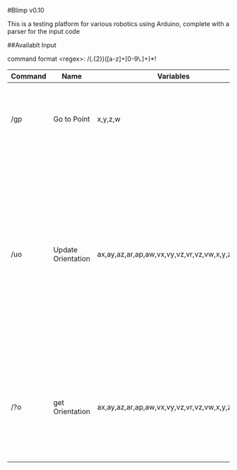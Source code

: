 #Blimp v0.10

This is a testing platform for various robotics using Arduino, complete with a parser for the input code


##Availablt Input

command format \<regex\>: /(.{2})([a-z]+[0-9\\.]+)*!

| Command | Name | Variables | Description |
|---------|------|-----------|-------------|
|/gp |Go to Point | x,y,z,w   |Sets the next coordinates to go to, with the current position as the origin.|
|/uo |Update Orientation | ax,ay,az,ar,ap,aw,vx,vy,vz,vr,vz,vw,x,y,z,r,p,w | Updates the orientation of the robot (x,y,z are with respect to the previous origin when traveling, otherwise 0) (todo: add percentage error so you can combine orientation values from camera and imu)|
|/?o |get Orientation | ax,ay,az,ar,ap,aw,vx,vy,vz,vr,vz,vw,x,y,z,r,p,w | Prints the Arduino orientation info to the computer. (todo: report values with errors, for same reason as /uo)
